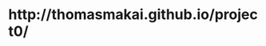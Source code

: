 <title>University College Nordjylland
itt0916 Project 0 
Group 1</title>
<h1>http://thomasmakai.github.io/project0/</h1>
